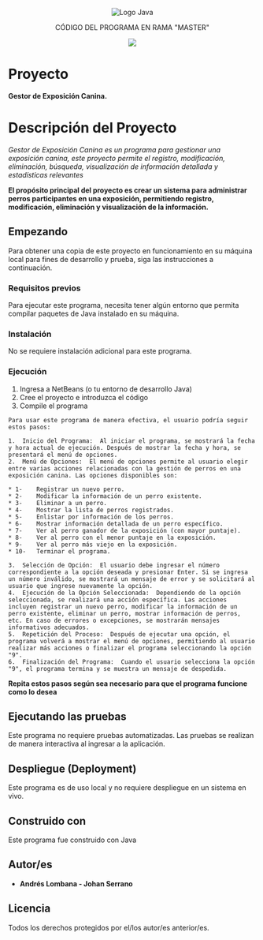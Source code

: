 <p align="center">
    <img src="https://seeklogo.com/images/J/java-logo-7833D1D21A-seeklogo.com.png" alt="Logo Java">
</p>

<p align="center">
    CÓDIGO DEL PROGRAMA EN RAMA "MASTER"
</p>

<p align="center">
    <img src="https://img.shields.io/badge/GitHub-%23121011.svg?style=for-the-badge&logo=github&logoColor=white">
</p>

# Proyecto

**Gestor de Exposición Canina.**

# Descripción del Proyecto

*Gestor de Exposición Canina es un programa para gestionar una exposición canina, este proyecto permite el registro, modificación, eliminación, búsqueda, visualización de información detallada y estadísticas relevantes*

 **El propósito principal del proyecto es crear un sistema para administrar perros participantes en una exposición, permitiendo registro, modificación, eliminación y visualización de la información.**

## Empezando

Para obtener una copia de este proyecto en funcionamiento en su máquina local para fines de desarrollo y prueba, siga las instrucciones a continuación.

### Requisitos previos

Para ejecutar este programa, necesita tener algún entorno que permita compilar paquetes de Java instalado en su máquina.

### Instalación

No se requiere instalación adicional para este programa.

### Ejecución

1. Ingresa a NetBeans (o tu entorno de desarrollo Java)
2. Cree el proyecto e introduzca el código
3. Compile el programa 
```
Para usar este programa de manera efectiva, el usuario podría seguir estos pasos:
```
```
1.	Inicio del Programa:  Al iniciar el programa, se mostrará la fecha y hora actual de ejecución. Después de mostrar la fecha y hora, se presentará el menú de opciones. 
2.	Menú de Opciones:  El menú de opciones permite al usuario elegir entre varias acciones relacionadas con la gestión de perros en una exposición canina. Las opciones disponibles son:

* 1-	Registrar un nuevo perro.
* 2-	Modificar la información de un perro existente.
* 3-	Eliminar a un perro.
* 4-	Mostrar la lista de perros registrados.
* 5-	Enlistar por información de los perros.
* 6-	Mostrar información detallada de un perro específico.
* 7-	Ver al perro ganador de la exposición (con mayor puntaje).
* 8-	Ver al perro con el menor puntaje en la exposición.
* 9-	Ver al perro más viejo en la exposición.
* 10-	Terminar el programa.

3.	Selección de Opción:  El usuario debe ingresar el número correspondiente a la opción deseada y presionar Enter. Si se ingresa un número inválido, se mostrará un mensaje de error y se solicitará al usuario que ingrese nuevamente la opción. 
4.	Ejecución de la Opción Seleccionada:  Dependiendo de la opción seleccionada, se realizará una acción específica. Las acciones incluyen registrar un nuevo perro, modificar la información de un perro existente, eliminar un perro, mostrar información de perros, etc. En caso de errores o excepciones, se mostrarán mensajes informativos adecuados. 
5.	Repetición del Proceso:  Después de ejecutar una opción, el programa volverá a mostrar el menú de opciones, permitiendo al usuario realizar más acciones o finalizar el programa seleccionando la opción "9". 
6.	Finalización del Programa:  Cuando el usuario selecciona la opción "9", el programa termina y se muestra un mensaje de despedida.
```
**Repita estos pasos según sea necesario para que el programa funcione como lo desea**

## Ejecutando las pruebas

Este programa no requiere pruebas automatizadas. Las pruebas se realizan de manera interactiva al ingresar a la aplicación.

## Despliegue (Deployment)

Este programa es de uso local y no requiere despliegue en un sistema en vivo.

## Construido con

Este programa fue construido con Java

## Autor/es

* **Andrés Lombana - Johan Serrano** 

## Licencia

Todos los derechos protegidos por el/los autor/es anterior/es.
